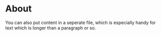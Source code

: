 # About

You can also put content in a seperate file, which is especially handy for text which is longer than a paragraph or so.
